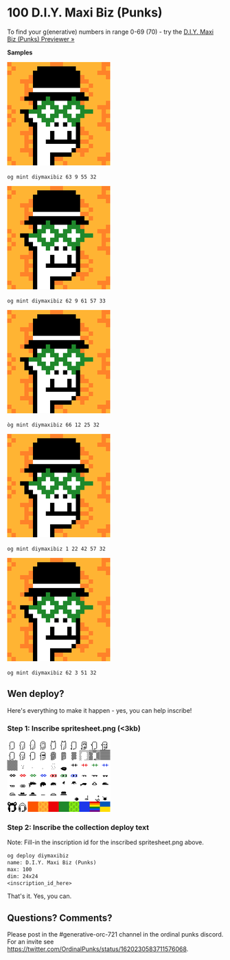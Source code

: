 # 100 D.I.Y. Maxi Biz (Punks)



To find your g(enerative) numbers in range 0-69 (70) - try the [D.I.Y. Maxi Biz (Punks) Previewer »](https://ordbase.github.io/generative-orc-721/diymaxibiz)


**Samples**


![](i/maxibiz1@10x.png)

`og mint diymaxibiz 63 9 55 32`

![](i/maxibiz1@10x.png)

`og mint diymaxibiz 62 9 61 57 33`

![](i/maxibiz1@10x.png)

`òg mint diymaxibiz 66 12 25 32`

![](i/maxibiz1@10x.png)

`og mint diymaxibiz 1 22 42 57 32`

![](i/maxibiz1@10x.png)

`og mint diymaxibiz 62 3 51 32`




## Wen deploy?


Here's everything to make it happen - yes, you can help inscribe!


### Step 1:   Inscribe spritesheet.png (<3kb)

![](spritesheet.png)



### Step 2:  Inscribe the collection deploy text

Note:  Fill-in the inscription id for the inscribed spritesheet.png above.

```
og deploy diymaxibiz
name: D.I.Y. Maxi Biz (Punks)
max: 100
dim: 24x24
<inscription_id_here>
```


That's it. Yes, you can.




## Questions? Comments?

Please post in the #generative-orc-721 channel
in the ordinal punks discord.
For an invite
see <https://twitter.com/OrdinalPunks/status/1620230583711576068>.
